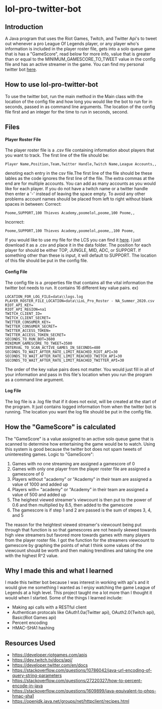 # lol-pro-twitter-bot

## Introduction

 A Java program that uses the Riot Games, Twitch, and Twitter Api's to tweet out whenever a pro League Of Legends player, or any player who's information is included in the player roster file, gets into a solo queue game that is has a "GameScore", read below for more info, value that is greater than or equal to the MINIMUM_GAMESCORE_TO_TWEET value in the config file and has an active streamer in the game. You can find my personal twitter bot [here](https://twitter.com/lol_pro_watch).

## How to use lol-pro-twitter-bot

 To use the twitter bot, run the main method in the Main class with the location of the config file and how long you would like the bot to run for in seconds, passed in as command line arguments. The location of the config file first and an integer for the time to run in seconds, second.
 
## Files
#### Player Roster File
 The player roster file is a .csv file containing information about players that you want to track. The first line of the file should be:
 ```
 Player Name,Position,Team,Twitter Handle,Twitch Name,League Accounts,,
 ```
 denoting each entry in the csv file.The first line of the file should be these lables as the code ignores the first line of the file. The extra commas at the end are for multiple accounts. You can add as many accounts as you would like for each player. If you do not have a twitch name or a twitter handle then enter a '-' instead of leaving the space empty. To avoid any other problems account names should be placed from left to right without blank spaces in between:
 Correct:
 ```
 Poome,SUPPORT,100 Thieves Academy,poomelol,poome,100 Poome,,
 ```
 Incorrect:
 ```
 Poome,SUPPORT,100 Thieves Academy,poomelol,poome,,100 Poome,
 ```
 If you would like to use my file for the LCS you can find it [here](https://docs.google.com/spreadsheets/d/1ej2HGbZBQM48YklQkzNFfpLEbk0hqklUUVV7C5-eges/edit?usp=sharing). I just download it as a .csv and place it in the data folder.
 The position for each player for should be either TOP, JUNGLE, MID, ADC, or SUPPORT. If something other than these is input, it will default to SUPPORT. The location of this file should be put in the config file.

#### Config File
 The config file is a .properties file that contains all the vital information the twitter bot needs to run. It contains 16 different key value pairs.
 ex)
 ```
 LOCATION_FOR_LOG_FILE=data\\logs.log
 PLAYER_ROSTER_FILE_LOCATION=data\\LoL_Pro_Roster - NA_Summer_2020.csv
 RIOT_API_KEY=
 RIOT_API_REGION=na1
 TWITCH_CLIENT_ID=
 TWITCH_CLIENT_SECRET=
 TWITTER_CONSUMER_KEY=
 TWITTER_CONSUMER_SECRET=
 TWITTER_ACCESS_TOKEN=
 TWITTER_ACCESS_TOKEN_SECRET=
 SECONDS_TO_RUN_BOT=3600
 MINIMUM_GAMESCORE_TO_TWEET=3500
 INTERVAL_TO_SCAN_ACTIVE_GAMES_IN_SECONDS=480
 SECONDS_TO_WAIT_AFTER_RATE_LIMIT_REACHED_RIOT_API=30
 SECONDS_TO_WAIT_AFTER_RATE_LIMIT_REACHED_TWITCH_API=30
 SECONDS_TO_WAIT_AFTER_RATE_LIMIT_REACHED_TWITTER_API=30
 ```
 The order of the key value pairs does not matter. You would just fill in all of your information and pass in this file's location when you run the program as a command line argument.
 
 #### Log File
 The log file is a .log file that if it does not exist, will be created at the start of the program. It just contains logged information from when the twitter bot is running. The location you want the log file should be put in the config file.
 
 ## How the "GameScore" is calculated
 
 The "GameScore" is a value assigned to an active solo queue game that is scanned to determine how entertaining the game would be to watch. Using this system is good because the twitter bot does not spam tweets of uninteresting games. Logic to "GameScore":
 1. Games with no one streaming are assigned a gamescore of 0
 2. Games with only one player from the player roster file are assigned a gamescore of 0
 3. Players without "academy" or "Academy" in their team are assigned a value of 1000 and added up
 4. Players with= "academy" or "Academy" in their team are assigned a value of 500 and added up
 5. The heighest viewed streamer's viewcount is then put to the power of 0.6 and then multiplied by 8.5, then added to the gamescore
 6. The gamescore is if step 1 and 2 are passed is the sum of stepes 3, 4, and 5
 
 The reason for the heightest viewed streamer's viewcount being put through that function is so that gamescores are not heavily skewed towards high view streamers but favored more towards games with many players from the player roster file. I got the function for the streamers viewcount to gamescore by graphing the points of what I think some values of the viewcount should be worth and then making trendlines and taking the one with the highest R^2 value.
 
 ## Why I made this and what I learned

 I made this twitter bot because I was interest in working with api's and it would give me something I wanted as I enjoy watching the game League of Legends at a high level. This project taught me a lot more than I thought it would when I started. Some of the things I learned include:
 - Making api calls with a RESTful client
 - Authentican protocals like OAuth1.0a(Twitter api), OAuth2.0(Twitch api), Basic(Riot Games api)
 - Percent encoding
 - HMAC-SHA1 hashing
 
 ## Resources Used
 - https://developer.riotgames.com/apis
 - https://dev.twitch.tv/docs/api/
 - https://developer.twitter.com/en/docs
 - https://stackoverflow.com/questions/10786042/java-url-encoding-of-query-string-parameters
 - https://stackoverflow.com/questions/27220327/how-to-percent-encode-in-java
 - https://stackoverflow.com/questions/1609899/java-equivalent-to-phps-hmac-sha1
 - https://openjdk.java.net/groups/net/httpclient/recipes.html
 
